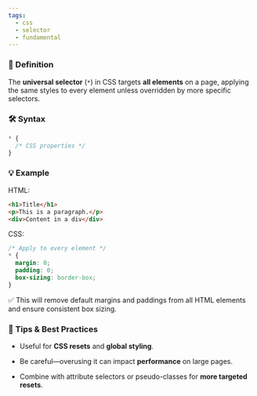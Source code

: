```yaml
---
tags:
  - css
  - selector
  - fundamental
---
```


### 📖 Definition

The **universal selector** (`*`) in CSS targets **all elements** on a page, applying the same styles to every element unless overridden by more specific selectors.

### 🛠️ Syntax

```css
* {
  /* CSS properties */
}
```

### 💡 Example

HTML:

```html
<h1>Title</h1>
<p>This is a paragraph.</p>
<div>Content in a div</div>
```

CSS:

```css
/* Apply to every element */
* {
  margin: 0;
  padding: 0;
  box-sizing: border-box;
}
```

✅ This will remove default margins and paddings from all HTML elements and ensure consistent box sizing.

### 📝 Tips & Best Practices

- Useful for **CSS resets** and **global styling**.
    
- Be careful—overusing it can impact **performance** on large pages.
    
- Combine with attribute selectors or pseudo-classes for **more targeted resets**.